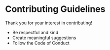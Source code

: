 # Contributing Guidelines

Thank you for your interest in contributing!

- Be respectful and kind
- Create meaningful suggestions
- Follow the Code of Conduct
